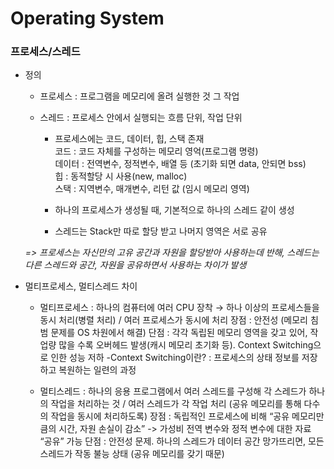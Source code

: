 # Operating System

### 프로세스/스레드
* 정의 
	* 프로세스 : 프로그램을 메모리에 올려 실행한 것 그 작업
	* 스레드 : 프로세스 안에서 실행되는 흐름 단위, 작업 단위

		- 프로세스에는 코드, 데이터, 힙, 스택 존재
			<br> 코드 : 코드 자체를 구성하는 메모리 영억(프로그램 명령)
			<br> 데이터 :  전역변수, 정적변수, 배열 등 (초기화 되면 data, 안되면 bss)
			<br> 힙 : 동적할당 시 사용(new, malloc)
			<br> 스택 : 지역변수, 매개변수, 리턴 값 (임시 메모리 영역)

		- 하나의 프로세스가 생성될 때, 기본적으로 하나의 스레드 같이 생성
		- 스레드는 Stack만 따로 할당 받고 나머지 영역은 서로 공유

	*=> 프로세스는 자신만의 고유 공간과 자원을 할당받아 사용하는데 반해, 스레드는 다른 스레드와 공간, 자원을 공유하면서 사용하는 차이가 발생*

* 멀티프로세스, 멀티스레드 차이
	- 멀티프로세스 : 하나의 컴퓨터에 여러 CPU 장착 → 하나 이상의 프로세스들을 동시 처리(병렬 처리) / 여러 프로세스가 동시에 처리
		장점 : 안전성 (메모리 침범 문제를 OS 차원에서 해결)
		단점 : 각각 독립된 메모리 영역을 갖고 있어, 작업량 많을 수록 오버헤드 발생(캐시 메모리 초기화 등). Context Switching으로 인한 성능 저하
			-Context Switching이란? : 프로세스의 상태 정보를 저장하고 복원하는 일련의 과정
	
	- 멀티스레드 : 하나의 응용 프로그램에서 여러 스레드를 구성해 각 스레드가 하나의 작업을 처리하는 것 / 여러 스레드가 각 작업 처리 (공유 메모리를 통해 다수의 작업을 동시에 처리하도록)
		장점 : 독립적인 프로세스에 비해 “공유 메모리만큼의 시간, 자원 손실이 감소” -> 가성비
			 전역 변수와 정적 변수에 대한 자료 “공유” 가능
		단점 : 안전성 문제. 하나의 스레드가 데이터 공간 망가뜨리면, 모든 스레드가 작동 불능 상태 (공유 메모리를 갖기 때문)
